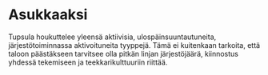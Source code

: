 # Asukkaaksi


Tupsula houkuttelee yleensä aktiivisia, ulospäinsuuntautuneita, järjestötoiminnassa aktivoituneita tyyppejä. Tämä ei kuitenkaan tarkoita, että taloon päästäkseen tarvitsee olla pitkän linjan järjestöjäärä, kiinnostus yhdessä tekemiseen ja teekkarikulttuuriin riittää.